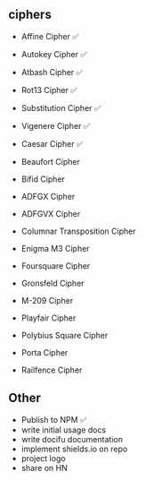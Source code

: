 ## ciphers

- Affine Cipher ✅
- Autokey Cipher ✅
- Atbash Cipher ✅
- Rot13 Cipher ✅
- Substitution Cipher ✅
- Vigenere Cipher ✅
- Caesar Cipher ✅

- Beaufort Cipher
- Bifid Cipher
- ADFGX Cipher
- ADFGVX Cipher
- Columnar Transposition Cipher
- Enigma M3 Cipher
- Foursquare Cipher
- Gronsfeld Cipher
- M-209 Cipher
- Playfair Cipher
- Polybius Square Cipher
- Porta Cipher
- Railfence Cipher

## Other

- Publish to NPM ✅
- write initial usage docs
- write docifu documentation
- implement shields.io on repo
- project logo
- share on HN
